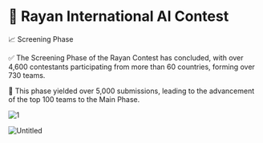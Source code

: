 # 🧠 Rayan International AI Contest

📈 Screening Phase

✅ The Screening Phase of the Rayan Contest has concluded, with over 4,600 contestants participating from more than 60 countries, forming over 730 teams.

🔫 This phase yielded over 5,000 submissions, leading to the advancement of the top 100 teams to the Main Phase.

![1](https://github.com/user-attachments/assets/0fcdc54e-e111-413a-a6b6-da9f29ae475a)

![Untitled](https://github.com/user-attachments/assets/4ee22ef2-2ef1-497b-9459-5bfe70011394)
